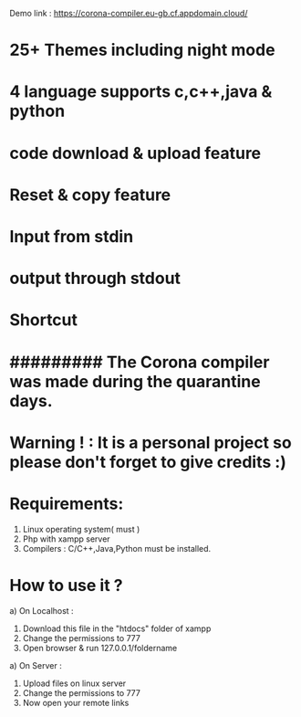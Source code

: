 Demo link : https://corona-compiler.eu-gb.cf.appdomain.cloud/

# 25+ Themes including night mode
# 4 language supports c,c++,java & python
# code download & upload feature
# Reset & copy feature
# Input from stdin 
# output through stdout
# Shortcut 


# ######### The Corona compiler was made during the quarantine days. ##################

# Warning ! : It is a personal project so please don't forget to give credits :)

# Requirements:

1. Linux operating system( must )
2. Php with xampp server
3. Compilers : C/C++,Java,Python must be installed.

# How to use it ?

a) On Localhost :
1. Download this file in the "htdocs" folder of xampp
2. Change the permissions to 777
3. Open browser & run 127.0.0.1/foldername

a) On Server :
1. Upload files on linux server
2. Change the permissions to 777
3.  Now open your remote links
